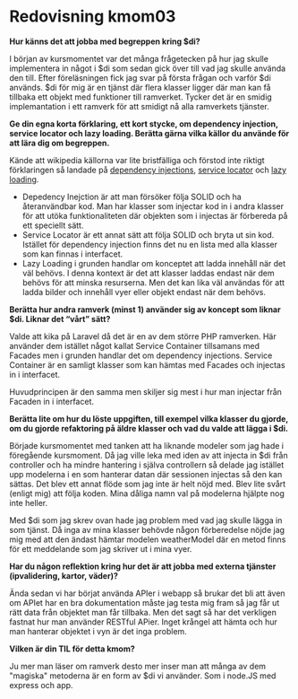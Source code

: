 ---
---
Redovisning kmom03
=========================

**Hur känns det att jobba med begreppen kring $di?**

I början av kursmomentet var det många frågetecken på hur jag skulle implementera in något i $di som sedan gick över till vad jag skulle använda den till. Efter föreläsningen fick jag svar på första frågan och varför $di används. $di för mig är en tjänst där flera klasser ligger där man kan få tillbaka ett objekt med funktioner till ramverket. Tycker det är en smidig implemantation i ett ramverk för att smidigt nå alla ramverkets tjänster.

**Ge din egna korta förklaring, ett kort stycke, om dependency injection, service locator och lazy loading. Berätta gärna vilka källor du använde för att lära dig om begreppen.**

Kände att wikipedia källorna var lite bristfälliga och förstod inte riktigt förklaringen så landade på [dependency injections](https://stackify.com/dependency-injection/), [service locator](https://stackify.com/service-locator-pattern/) och [lazy loading](https://blog.stackpath.com/glossary-lazy-loading/).

* Depedency Inejction är att man försöker följa SOLID och ha återanvändbar kod. Man har klasser som injectar kod in i andra klasser för att utöka funktionaliteten där objekten som i injectas är förbereda på ett speciellt sätt.
* Service Locator är ett annat sätt att följa SOLID och bryta ut sin kod. Istället för dependency injection finns det nu en lista med alla klasser som kan finnas i interfacet.
* Lazy Loading i grunden handlar om konceptet att ladda innehåll när det väl behövs. I denna kontext är det att klasser laddas endast när dem behövs för att minska resurserna. Men det kan lika väl användas för att ladda bilder och innehåll vyer eller objekt endast när dem behövs.  

**Berätta hur andra ramverk (minst 1) använder sig av koncept som liknar $di. Liknar det “vårt” sätt?**

Valde att kika på Laravel då det är en av dem större PHP ramverken. Här använder dem istället något kallat Service Container tillsamans med Facades men i grunden handlar det om dependency injections. Service Container är en samligt klasser som kan hämtas med Facades och injectas in i interfacet.

Huvudprincipen är den samma men skiljer sig mest i hur man injectar från Facaden in i interfacet.

**Berätta lite om hur du löste uppgiften, till exempel vilka klasser du gjorde, om du gjorde refaktoring på äldre klasser och vad du valde att lägga i $di.**

Började kursmomentet med tanken att ha liknande modeler som jag hade i föregående kursmoment. Då jag ville leka med iden av att injecta in $di från controller och ha mindre hantering i själva controllern så delade jag istället upp modelerna i en som hanterar datan där sessionen injectas så den kan sättas. Det blev ett annat flöde som jag inte är helt nöjd med. Blev lite svårt (enligt mig) att följa koden. Mina dåliga namn val på modelerna hjälpte nog inte heller.

Med $di som jag skrev ovan hade jag problem med vad jag skulle lägga in som tjänst. Då inga av mina klasser behövde någon förberedelse nöjde jag mig med att den ändast hämtar modelen weatherModel där en metod finns för ett meddelande som jag skriver ut i mina vyer.  

**Har du någon reflektion kring hur det är att jobba med externa tjänster (ipvalidering, kartor, väder)?**

Ända sedan vi har börjat använda APIer i webapp så brukar det bli att även om APIet har en bra dokumentation måste jag testa mig fram så jag får ut rätt data från objektet man får tillbaka. Men det sagt så har det verkligen fastnat hur man använder RESTful APier. Inget krångel att hämta och hur man hanterar objektet i vyn är det inga problem.

**Vilken är din TIL för detta kmom?**

Ju mer man läser om ramverk desto mer inser man att många av dem "magiska" metoderna är en form av $di vi använder. Som i node.JS med express och app.
